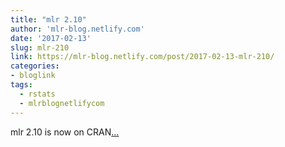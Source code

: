 ```yaml
---
title: "mlr 2.10"
author: 'mlr-blog.netlify.com'
date: '2017-02-13'
slug: mlr-210
link: https://mlr-blog.netlify.com/post/2017-02-13-mlr-210/
categories:
- bloglink
tags:
  - rstats
  - mlrblognetlifycom
---
```


mlr 2.10 is now on CRAN[... <i class="fas fa-external-link-alt"></i>](https://mlr-blog.netlify.com/post/2017-02-13-mlr-210/)

